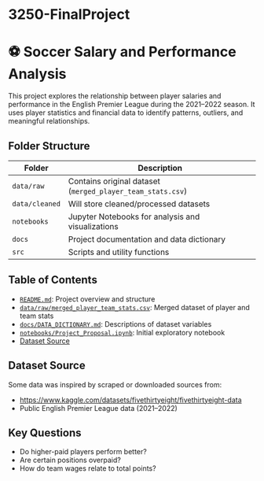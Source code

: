 # 3250-FinalProject
# ⚽ Soccer Salary and Performance Analysis

This project explores the relationship between player salaries and performance in the English Premier League during the 2021–2022 season. It uses player statistics and financial data to identify patterns, outliers, and meaningful relationships.

##  Folder Structure

| Folder            | Description |
|-------------------|-------------|
| `data/raw`        | Contains original dataset (`merged_player_team_stats.csv`) |
| `data/cleaned`    | Will store cleaned/processed datasets |
| `notebooks`       | Jupyter Notebooks for analysis and visualizations |
| `docs`            | Project documentation and data dictionary |
| `src`             | Scripts and utility functions |

##  Table of Contents

- [`README.md`](./README.md): Project overview and structure
- [`data/raw/merged_player_team_stats.csv`](./data/raw/merged_player_team_stats.csv): Merged dataset of player and team stats
- [`docs/DATA_DICTIONARY.md`](./docs/DATA_DICTIONARY.md): Descriptions of dataset variables
- [`notebooks/Project_Proposal.ipynb`](./notebooks/Project_Proposal.ipynb): Initial exploratory notebook
- [Dataset Source]((https://www.premierleague.com/tables?co=1&se=418&ha=-1))

##  Dataset Source

Some data was inspired by scraped or downloaded sources from:
- https://www.kaggle.com/datasets/fivethirtyeight/fivethirtyeight-data
- Public English Premier League data (2021–2022)

##  Key Questions

- Do higher-paid players perform better?
- Are certain positions overpaid?
- How do team wages relate to total points?
